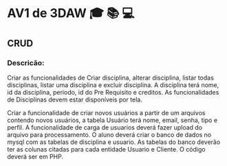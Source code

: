 # AV1 de 3DAW  :mortar_board: :books: :computer:
## CRUD
### Descricão:
Criar as funcionalidades de Criar disciplina, alterar disciplina, listar todas disciplinas, listar uma disciplina  e excluir disciplina.
A disciplina terá nome, id da disciplina, periodo, id do Pre Requisito e creditos.
As funcionalidades de Disciplinas devem estar disponíveis por tela.</p>
Criar a funcionalidade de criar novos usuários a partir de um arquivos contendo novos usuários, a tabela Usuário terá nome, email, senha, tipo e perfil.
A funcionalidade de carga de usuarios deverá fazer upload do arquivo para processamento.
O aluno deverá criar o banco de dados no mysql com as tabelas de disciplina e usuario.
As tabelas do banco deverão ter as colunas citadas para cada entidade Usuario e Cliente.
O código deverá ser em PHP.
